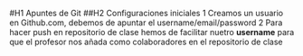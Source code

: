 #H1 Apuntes de Git
##H2 Configuraciones iniciales
1 Creamos un usuario en Github.com, debemos de apuntar el username/email/password
2 Para hacer push en repositorio de clase hemos de facilitar nuetro **username** para que el profesor nos añada como colaboradores en el repositorio de clase
